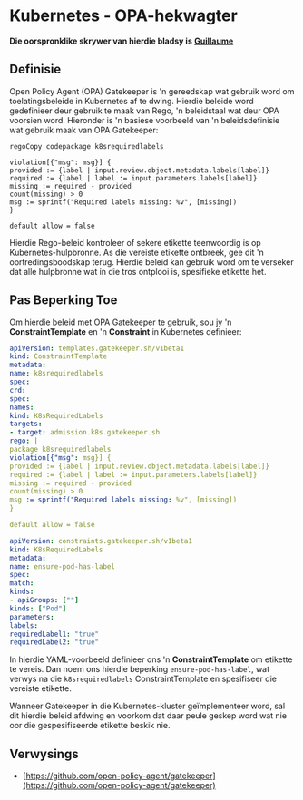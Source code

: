 # Kubernetes - OPA-hekwagter

**Die oorspronklike skrywer van hierdie bladsy is** [**Guillaume**](https://www.linkedin.com/in/guillaume-chapela-ab4b9a196)

## Definisie

Open Policy Agent (OPA) Gatekeeper is 'n gereedskap wat gebruik word om toelatingsbeleide in Kubernetes af te dwing. Hierdie beleide word gedefinieer deur gebruik te maak van Rego, 'n beleidstaal wat deur OPA voorsien word. Hieronder is 'n basiese voorbeeld van 'n beleidsdefinisie wat gebruik maak van OPA Gatekeeper:
```rego
regoCopy codepackage k8srequiredlabels

violation[{"msg": msg}] {
provided := {label | input.review.object.metadata.labels[label]}
required := {label | label := input.parameters.labels[label]}
missing := required - provided
count(missing) > 0
msg := sprintf("Required labels missing: %v", [missing])
}

default allow = false
```
Hierdie Rego-beleid kontroleer of sekere etikette teenwoordig is op Kubernetes-hulpbronne. As die vereiste etikette ontbreek, gee dit 'n oortredingsboodskap terug. Hierdie beleid kan gebruik word om te verseker dat alle hulpbronne wat in die tros ontplooi is, spesifieke etikette het.

## Pas Beperking Toe

Om hierdie beleid met OPA Gatekeeper te gebruik, sou jy 'n **ConstraintTemplate** en 'n **Constraint** in Kubernetes definieer:
```yaml
apiVersion: templates.gatekeeper.sh/v1beta1
kind: ConstraintTemplate
metadata:
name: k8srequiredlabels
spec:
crd:
spec:
names:
kind: K8sRequiredLabels
targets:
- target: admission.k8s.gatekeeper.sh
rego: |
package k8srequiredlabels
violation[{"msg": msg}] {
provided := {label | input.review.object.metadata.labels[label]}
required := {label | label := input.parameters.labels[label]}
missing := required - provided
count(missing) > 0
msg := sprintf("Required labels missing: %v", [missing])
}

default allow = false
```

```yaml
apiVersion: constraints.gatekeeper.sh/v1beta1
kind: K8sRequiredLabels
metadata:
name: ensure-pod-has-label
spec:
match:
kinds:
- apiGroups: [""]
kinds: ["Pod"]
parameters:
labels:
requiredLabel1: "true"
requiredLabel2: "true"
```
In hierdie YAML-voorbeeld definieer ons 'n **ConstraintTemplate** om etikette te vereis. Dan noem ons hierdie beperking `ensure-pod-has-label`, wat verwys na die `k8srequiredlabels` ConstraintTemplate en spesifiseer die vereiste etikette.

Wanneer Gatekeeper in die Kubernetes-kluster geïmplementeer word, sal dit hierdie beleid afdwing en voorkom dat daar peule geskep word wat nie oor die gespesifiseerde etikette beskik nie.

## Verwysings

* [https://github.com/open-policy-agent/gatekeeper](https://github.com/open-policy-agent/gatekeeper)
